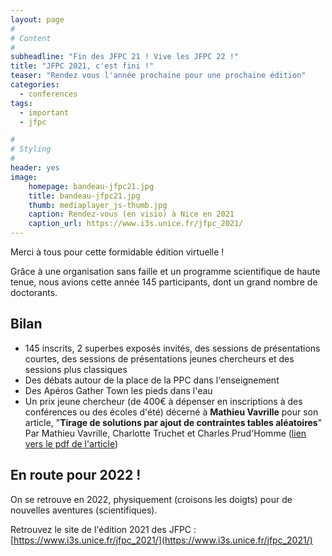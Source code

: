 ```yaml
---
layout: page
#
# Content
#
subheadline: "Fin des JFPC 21 ! Vive les JFPC 22 !"
title: "JFPC 2021, c'est fini !"
teaser: "Rendez vous l'année prochaine pour une prochaine édition"
categories:
  - conferences
tags:
  - important
  - jfpc

#
# Styling
#
header: yes
image:
    homepage: bandeau-jfpc21.jpg
    title: bandeau-jfpc21.jpg
    thumb: mediaplayer_js-thumb.jpg
    caption: Rendez-vous (en visio) à Nice en 2021 
    caption_url: https://www.i3s.unice.fr/jfpc_2021/
---
```


Merci à tous pour cette formidable édition virtuelle !

Grâce à une organisation sans faille et un programme scientifique de haute tenue, nous avions cette année 145 participants, dont un grand nombre de doctorants. 

## Bilan 

- 145 inscrits, 2 superbes exposés invités, des sessions de présentations courtes, des sessions de présentations jeunes chercheurs et des sessions plus classiques
- Des débats autour de la place de la PPC dans l'enseignement
- Des Apéros Gather Town les pieds dans l'eau
- Un prix jeune chercheur (de 400€ à dépenser en inscriptions à des conférences ou des écoles d'été) décerné à **Mathieu Vavrille** pour son article, 
    "__Tirage de solutions par ajout de contraintes tables aléatoires__"
    Par Mathieu Vavrille, Charlotte Truchet et Charles Prud'Homme ([lien vers le pdf de l'article](https://www.i3s.unice.fr/jfpc_2021/assets/agenda/JFPC_2021_final/JFPC_2021_F4.pdf))

## En route pour 2022 !

On se retrouve en 2022, physiquement (croisons les doigts) pour de nouvelles aventures (scientifiques).

Retrouvez le site de l'édition 2021 des JFPC : [https://www.i3s.unice.fr/jfpc_2021/](https://www.i3s.unice.fr/jfpc_2021/)



